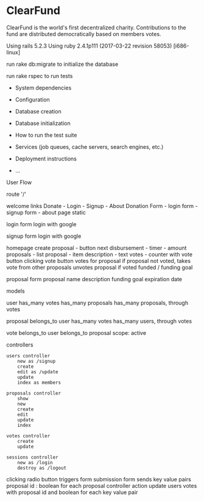 # ClearFund
ClearFund is the world's first decentralized charity. Contributions to the fund are distributed democratically based on members votes.

Using rails 5.2.3
Using ruby 2.4.1p111 (2017-03-22 revision 58053) [i686-linux]

run rake db:migrate to initialize the database

run rake rspec to run tests

* System dependencies

* Configuration

* Database creation

* Database initialization

* How to run the test suite

* Services (job queues, cache servers, search engines, etc.)

* Deployment instructions

* ...

User Flow

route '/'

welcome links
	Donate - Login - Signup - About 
	Donation Form - login form - signup form - about page static


login
form 
login with google

signup
form
login with google

homepage
	create proposal - button
	next disbursement - timer - amount
	proposals - list
		proposal - item
			description - text
			votes - counter with vote button
				clicking vote button votes for proposal if proposal not voted, takes vote from other proposals
				unvotes proposal if voted
			funded / funding goal

proposal form
	proposal name
	description
	funding goal
	expiration date

models

user 
	has_many votes
	has_many proposals 
	has_many proposals, through votes

proposal
	belongs_to user
	has_many votes
	has_many users, through votes

vote
	belongs_to user
	belongs_to proposal
	scope: active 



controllers

	users controller
		new as /signup
		create
		edit as /update
		update
		index as members

	proposals controller
		show
		new
		create
		edit
		update
		index

	votes controller
		create
		update

	sessions controller
		new as /login
		destroy as /logout

clicking radio button triggers form submission
form sends key value pairs proposal id : boolean
for each proposal 
controller action update users votes with proposal id and boolean for each key value pair

		